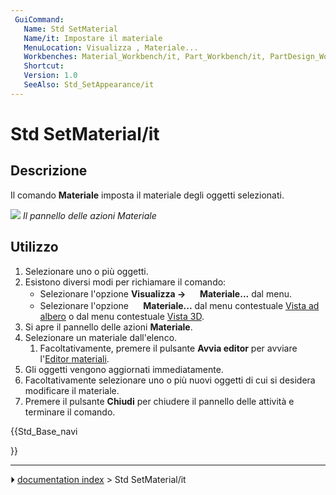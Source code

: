 ```yaml
---
 GuiCommand:
   Name: Std SetMaterial
   Name/it: Impostare il materiale
   MenuLocation: Visualizza , Materiale...
   Workbenches: Material_Workbench/it, Part_Workbench/it, PartDesign_Workbench/it and more
   Shortcut: 
   Version: 1.0
   SeeAlso: Std_SetAppearance/it
---
```


# Std SetMaterial/it



## Descrizione

Il comando **Materiale** imposta il materiale degli oggetti selezionati.

![](images/Std_SetMaterial_Taskpanel.png ) 
*Il pannello delle azioni Materiale*



## Utilizzo

1.  Selezionare uno o più oggetti.
2.  Esistono diversi modi per richiamare il comando:
    -   Selezionare l\'opzione **Visualizza → <img src="images/Std_SetMaterial.svg" width=16px> Materiale...** dal menu.
    -   Selezionare l\'opzione **<img src="images/Std_SetMaterial.svg" width=16px> Materiale...** dal menu contestuale [Vista ad albero](Tree_view/it.md) o dal menu contestuale [Vista 3D](3D_view/it.md).
3.  Si apre il pannello delle azioni **Materiale**.
4.  Selezionare un materiale dall\'elenco.
    1.  Facoltativamente, premere il pulsante **Avvia editor** per avviare l\'[Editor materiali](Materials_Edit/it.md).
5.  Gli oggetti vengono aggiornati immediatamente.
6.  Facoltativamente selezionare uno o più nuovi oggetti di cui si desidera modificare il materiale.
7.  Premere il pulsante **Chiudi** per chiudere il pannello delle attività e terminare il comando.





{{Std_Base_navi

}}



---
⏵ [documentation index](../README.md) > Std SetMaterial/it
